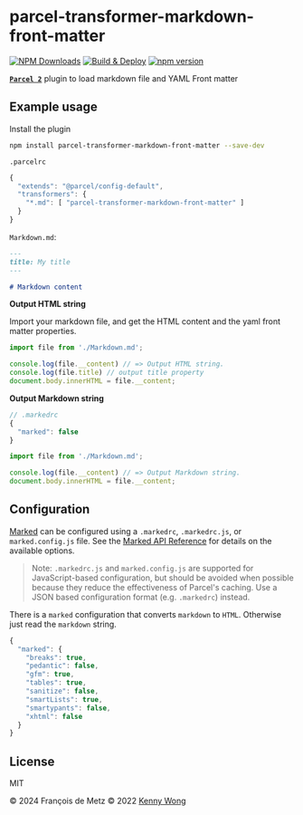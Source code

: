 # parcel-transformer-markdown-front-matter


[![NPM Downloads](https://img.shields.io/npm/dm/parcel-transformer-markdown-front-matter.svg?style=flat)](https://www.npmjs.com/package/parcel-transformer-markdown-front-matter)
[![Build & Deploy](https://github.com/indoorequal/parcel-transformer-markdown-front-matter/actions/workflows/ci.yml/badge.svg)](https://github.com/indoorequal/parcel-transformer-markdown-front-matter/actions/workflows/ci.yml)
[![npm version](https://img.shields.io/npm/v/parcel-transformer-markdown-front-matter.svg)](https://www.npmjs.com/package/parcel-transformer-markdown-front-matter)

[**`Parcel 2`**](https://parceljs.org/) plugin to load markdown file and YAML Front matter

## Example usage

Install the plugin

```bash
npm install parcel-transformer-markdown-front-matter --save-dev
```

`.parcelrc`

```js
{
  "extends": "@parcel/config-default",
  "transformers": {
    "*.md": [ "parcel-transformer-markdown-front-matter" ]
  }
}
```

`Markdown.md`:

```markdown
---
title: My title
---

# Markdown content
```

**Output HTML string**

Import your markdown file, and get the HTML content and the yaml front matter properties.

```js
import file from './Markdown.md';

console.log(file.__content) // => Output HTML string.
console.log(file.title) // output title property
document.body.innerHTML = file.__content;
```

**Output Markdown string**

```js
// .markedrc
{
  "marked": false
}
```

```js
import file from './Markdown.md';

console.log(file.__content) // => Output Markdown string.
document.body.innerHTML = file.__content;
```

## Configuration

[Marked](https://github.com/markedjs/marked) can be configured using a `.markedrc`, `.markedrc.js`, or `marked.config.js` file. See the [Marked API Reference](https://marked.js.org/using_advanced#options) for details on the available options.

> Note: `.markedrc.js` and `marked.config.js` are supported for JavaScript-based configuration, but should be avoided when possible because they reduce the effectiveness of Parcel's caching. Use a JSON based configuration format (e.g. `.markedrc`) instead.

There is a `marked` configuration that converts `markdown` to `HTML`. Otherwise just read the `markdown` string.

```js
{
  "marked": {
    "breaks": true,
    "pedantic": false,
    "gfm": true,
    "tables": true,
    "sanitize": false,
    "smartLists": true,
    "smartypants": false,
    "xhtml": false
  }
}
```

## License

MIT

© 2024 François de Metz
© 2022 [Kenny Wong](https://wangchujiang.com)

